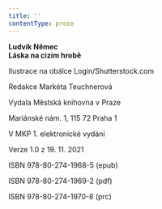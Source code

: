 ```yaml
---
title: ''
contentType: prose
---
```


**Ludvík Němec  
Láska na cizím hrobě**

Ilustrace na obálce Login/Shutterstock.com

  

Redakce Markéta Teuchnerová

Vydala Městská knihovna v Praze

  

Mariánské nám. 1, 115 72 Praha 1

V MKP 1. elektronické vydání

  

Verze 1.0 z 19. 11. 2021

ISBN 978-80-274-1968-5 (epub)

  

ISBN 978-80-274-1969-2 (pdf)

  

ISBN 978-80-274-1970-8 (prc)
